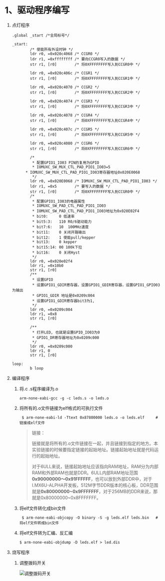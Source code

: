 # 1、驱动程序编写

1. 点灯程序

   ```assembly
   .global _start /*全局标号*/
   
   _start:
           /* 使能所有外设时钟 */
           ldr r0, =0x020c4068 /* CCGR0 */
           ldr r1, =0xffffffff /* 要向CCGR0写入的数据 */
           str r1, [r0]        /* 将0XFFFFFFFF写入到CCGR0中 */
   
           ldr r0, =0x020c406c /* CCGR1 */
           str r1, [r0]        /* 将0XFFFFFFFF写入到CCGR1中 */
   
           ldr r0, =0x020c4070 /* CCGR2 */
           str r1, [r0]        /* 将0XFFFFFFFF写入到CCGR2中 */
   
           ldr r0, =0x020c4074 /* CCGR3 */
           str r1, [r0]        /* 将0XFFFFFFFF写入到CCGR3中 */
   
           ldr r0, =0x020c4078 /* CCGR4 */
           str r1, [r0]        /* 将0XFFFFFFFF写入到CCGR4中 */
   
           ldr r0, =0x020c407c /* CCGR5 */
           str r1, [r0]        /* 将0XFFFFFFFF写入到CCGR5中 */
   
           ldr r0, =0x020c4080 /* CCGR6 */
           str r1, [r0]        /* 将0XFFFFFFFF写入到CCGR6中 */
   
           /*
            * 配置GPIO1_IO03 PIN的复用为GPIO
            * IOMUXC_SW_MUX_CTL_PAD_PIO1_IO03=5
   		 * IOMUXC_SW_MUX_CTL_PAD_PIO1_IO03寄存器地址0x020E0068
            */
           ldr r0, =0x020E0068 /* IOMUXC_SW_MUX_CTL_PAD_PIO1_IO03 */
           ldr r1, =0x5        /* 要写入的数据 */
           str r1, [r0]        /* 将0XFFFFFFFF写入到CCGR0中 */
           /*
            * 配置GPIO1_IO03的电器属性
            * IOMUXC_SW_PAD_CTL_PAD_PIO1_IO03
            * IOMUXC_SW_PAD_CTL_PAD_PIO1_IO03地址为0x020E02F4
            * bit0:     0 低速率
            * bit5:3:   110 R0/6驱动能力
            * bit7:6:   10  100MHz速度
            * bit11:    0 关闭开路输出
            * bit12:    1 使能pull/kepper
            * bit13:    0 kepper
            * bit15:14: 00 100k下拉
            * bit16:    0 关闭Hyst
            */
           ldr r0, =0x020e02f4
           ldr r1, =0x10b0
           str r1, [r0]
           /**
            * 设置GPIO
            * 设置GPIO1_GDIR寄存器，设置GPIO1_GDIR寄存器，设置GPIO1_GPIO03为输出
            * GPIO1_GDIR 地址是0x0209c004
            * 设置GPIO1_GDIR寄存器bit3为1,
            */
           ldr r0, =0x0209c004
           ldr r1, =0x8
           str r1, [r0]
   
           /**
            * 打开LED, 也就是设置GPIO_IO03为0
            * GPIO1_DR寄存器地址为0x0209c000
            */
           ldr r0, =0x0209c000
           ldr r1, 0
           str r1, [r0]
   
   loop:
           b loop
   ```

2. 编译程序

   1. 将.c .s程序编译为.o

      ```shell
      arm-none-eabi-gcc -g -c leds.s -o leds.o
      ```

   2. 将所有的.o文件链接为elf格式的可执行文件

      ```shell
       $ arm-none-eabi-ld -Ttext 0x87800000 leds.o -o leds.elf     # 链接成elf文件
      ```

      > 链接：
      >
      > 链接就是将所有的.o文件链接在一起，并且链接到指定的地方。本实验链接的时候要指定链接的起始地址。链接起始地址就是代码运行的起始地址。
      >
      > 对于6ULL来说，链接起始地址应该指向RAM地址，RAM分为内部RAM和外部RAM也就是DDR。6ULL内部RAM地址范围**0x90000000～0x91FFFFFF**，也可以放到外部DDR中，对于I.MX6U-ALPHA开发板，512M字节DDR版本的核心板，DDR范围就是**0x80000000~0x9FFFFFFF**，对于256MB的DDR来说，那就是0x80000000~0x8FFFFFFF。

   3. 将elf文件转化成bin文件

      ```shell
       $ arm-none-eabi-objcopy -O binary -S -g leds.elf leds.bin   # 将elf文件转成bin文件
      ```

   4. 将elf文件转为汇编、反汇编

      ```shell
      $ arm-none-eabi-objdump -D leds.elf > led.dis
      ```

3. 烧写程序

   1. 调整拨码开关
   
      ![调整拨码开关](/home/pyj/git/yunjie526.github.io/linux/拨码开关SD卡启动.png)

